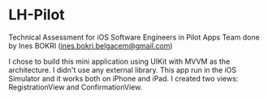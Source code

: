 # LH-Pilot
Technical Assessment for iOS Software Engineers in Pilot Apps Team done by Ines BOKRI (ines.bokri.belgacem@gmail.com)

I chose to build this mini application using UIKit with MVVM as the architecture.
I didn't use any external library.
This app run in the iOS Simulator and it works both on iPhone and iPad.
I created two views: RegistrationView and ConfirmationView.


